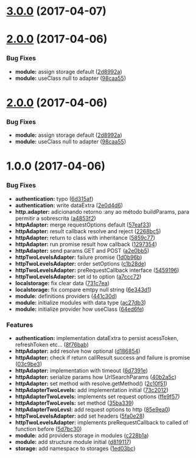 <a name="3.0.0"></a>
# [3.0.0](https://github.com/mbamobi/authentication/compare/v2.0.0...v3.0.0) (2017-04-07)



<a name="2.0.0"></a>
# [2.0.0](https://github.com/mbamobi/authentication/compare/v1.0.0...v2.0.0) (2017-04-06)


### Bug Fixes

* **module:** assign storage default ([2d8992a](https://github.com/mbamobi/authentication/commit/2d8992a))
* **module:** useClass null to adapter ([98caa55](https://github.com/mbamobi/authentication/commit/98caa55))



<a name="2.0.0"></a>
# [2.0.0](https://github.com/mbamobi/authentication/compare/v1.0.0...v2.0.0) (2017-04-06)


### Bug Fixes

* **module:** assign storage default ([2d8992a](https://github.com/mbamobi/authentication/commit/2d8992a))
* **module:** useClass null to adapter ([98caa55](https://github.com/mbamobi/authentication/commit/98caa55))



<a name="1.0.0"></a>
# 1.0.0 (2017-04-06)


### Bug Fixes

* **authentication:** typo ([6d315af](https://github.com/mbamobi/authentication/commit/6d315af))
* **authentication:** write dataExtra ([2e0d4d6](https://github.com/mbamobi/authentication/commit/2e0d4d6))
* **http.adapter:** adicionando retorno :any ao método buildParams, para permitir a sobrescrita ([a4853f2](https://github.com/mbamobi/authentication/commit/a4853f2))
* **httpAdapter:** merge requestOptions default ([57eaf33](https://github.com/mbamobi/authentication/commit/57eaf33))
* **httpAdapter:** result callback resolve and reject ([2268bc5](https://github.com/mbamobi/authentication/commit/2268bc5))
* **httpAdapter:** return to class with inheritance ([5859c77](https://github.com/mbamobi/authentication/commit/5859c77))
* **httpAdapter:** run promise result how callback ([1297354](https://github.com/mbamobi/authentication/commit/1297354))
* **httpAdapter:** send params GET and POST ([a2e0bb5](https://github.com/mbamobi/authentication/commit/a2e0bb5))
* **httpTwoLevelsAdapter:** failure promise ([1d0b96b](https://github.com/mbamobi/authentication/commit/1d0b96b))
* **httpTwoLevelsAdapter:** order setOptions ([c1b28de](https://github.com/mbamobi/authentication/commit/c1b28de))
* **httpTwoLevelsAdapter:** preRequestCallback interface ([5459196](https://github.com/mbamobi/authentication/commit/5459196))
* **httpTwoLevelsAdapter:** set id to option ([a7ccc72](https://github.com/mbamobi/authentication/commit/a7ccc72))
* **localstorage:** fix clear data ([731c7ea](https://github.com/mbamobi/authentication/commit/731c7ea))
* **localstorage:** fix compare emtpy null string ([6e343d1](https://github.com/mbamobi/authentication/commit/6e343d1))
* **module:** definitions providers ([441c30d](https://github.com/mbamobi/authentication/commit/441c30d))
* **module:** initialize modules with data type ([ac27db3](https://github.com/mbamobi/authentication/commit/ac27db3))
* **module:** initialize provider how useClass ([64ed6fe](https://github.com/mbamobi/authentication/commit/64ed6fe))


### Features

* **authentication:** implementation dataExtra to persist acessToken, refreshToken etc... ([8f76bab](https://github.com/mbamobi/authentication/commit/8f76bab))
* **httpAdapter:** add resolve how optional ([d186854](https://github.com/mbamobi/authentication/commit/d186854))
* **httpAdapter:** check if return callResult success and failure is promise ([03c9be3](https://github.com/mbamobi/authentication/commit/03c9be3))
* **httpAdapter:** implementation with timeout ([6d7391e](https://github.com/mbamobi/authentication/commit/6d7391e))
* **httpAdapter:** serialize params how UrlSearchParams ([40b2a5c](https://github.com/mbamobi/authentication/commit/40b2a5c))
* **httpAdapter:** set method with resolve.getMethod() ([2c10f51](https://github.com/mbamobi/authentication/commit/2c10f51))
* **httpAdapterTwoLevels:** add implementation initial ([73c2012](https://github.com/mbamobi/authentication/commit/73c2012))
* **httpAdapterTwoLevels:** implements set request options ([ffe9f57](https://github.com/mbamobi/authentication/commit/ffe9f57))
* **httpAdapterTwoLevels:** set method ([35ba339](https://github.com/mbamobi/authentication/commit/35ba339))
* **httpAdapterTwoLevsl:** add request options to http ([85e9ea0](https://github.com/mbamobi/authentication/commit/85e9ea0))
* **httpTwoLevelsAdapter:** add set headers ([5fa0e28](https://github.com/mbamobi/authentication/commit/5fa0e28))
* **httpTwoLevelsAdapter:** implements preRequestCallback to called of function before ([5d7bc30](https://github.com/mbamobi/authentication/commit/5d7bc30))
* **module:** add providers storage in modules ([c228b1a](https://github.com/mbamobi/authentication/commit/c228b1a))
* **module:** add structure module initial ([d819117](https://github.com/mbamobi/authentication/commit/d819117))
* **storage:** add namespace to storages ([1ed03bc](https://github.com/mbamobi/authentication/commit/1ed03bc))



